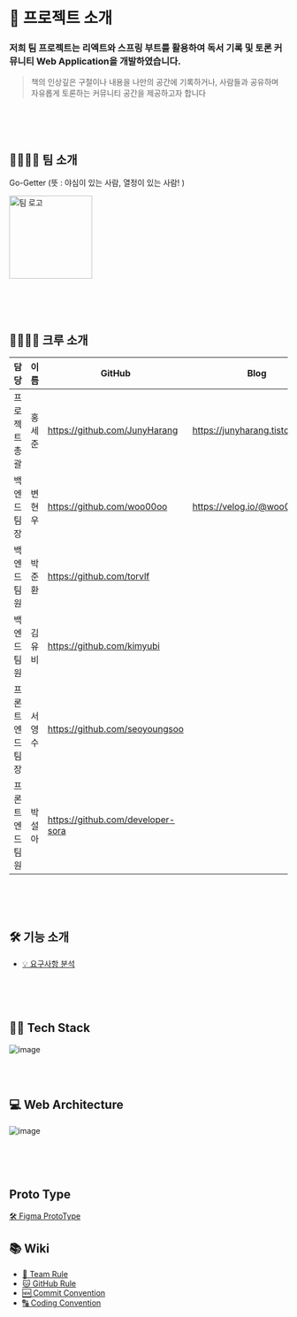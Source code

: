 # 📖 프로젝트 소개

### 저희 팀 프로젝트는 리엑트와 스프링 부트를 활용하여 독서 기록 및 토론 커뮤니티 Web Application을 개발하였습니다.

>  책의 인상깊은 구절이나 내용을 나만의 공간에 기록하거나, 사람들과 공유하며 자유롭게 토론하는 커뮤니티 공간을 제공하고자 합니다 

<br><br><br>

## 👨‍👩‍👦‍👦 팀 소개

Go-Getter (뜻 : 야심이 있는 사람, 열정이 있는 사람! )

<img width="150" alt="팀 로고" src="https://user-images.githubusercontent.com/57715611/122641068-dfa0ce00-d13d-11eb-905a-cdd775a3ccae.png">

<br><br><br>

## 👩‍👩‍👧‍👦 크루 소개

|담당|이름|GitHub|Blog|
|---|---|---|---|
|프로젝트 총괄|홍세준|https://github.com/JunyHarang|https://junyharang.tistory.com/|
|백엔드 팀장|변현우|https://github.com/woo00oo|https://velog.io/@woo00oo|
|백엔드 팀원|박준환|https://github.com/torvlf|
|백엔드 팀원|김유비|https://github.com/kimyubi|
|프론트엔드 팀장|서영수|https://github.com/seoyoungsoo|
|프론트엔드 팀원|박설아|https://github.com/developer-sora|


<br><br><br>

## 🛠 기능 소개
 * [💡 요구사항 분석](https://www.notion.so/3ff7e07cc47145c984184bae356be938)
 
<br><br><br>


## 👨‍🔧 Tech Stack 

![image](https://user-images.githubusercontent.com/57715611/122636334-b4a98080-d123-11eb-82e7-ec9a6786b52e.png)

<br><br>


## 💻 Web Architecture

![image](https://user-images.githubusercontent.com/57715611/122636295-757b2f80-d123-11eb-8370-f0c13c4f334b.png)

<br><br><br>

## Proto Type
[🛠 Figma ProtoType](https://www.notion.so/Page-Design-eaa046e4c1984b519318795f1ffa7207#a8391bdb48f54b4488811b1b99e361dc)

## 📚 Wiki

  * [👫 Team Rule](https://www.notion.so/Team-Rule-2bfa7eb59ac3475d9e3e0083254e0580)
  * [🐱 GitHub Rule](https://www.notion.so/GitHub-Rule-7933f6688cb84b2591ba432145de457b)
  * [🆕 Commit Convention](https://www.notion.so/Commit-Convention-af753b9fdca8446da35f5815830b7b68)
  * [🔠 Coding Convention](https://www.notion.so/Coding-Convention-3d313b8193eb458eba99976e7c9f081b)

